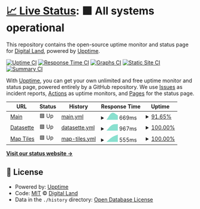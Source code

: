 # [📈 Live Status](https://digital-land.github.io/service-status): <!--live status--> **🟩 All systems operational**

This repository contains the open-source uptime monitor and status page for [Digital Land](https://digital-land.github.io), powered by [Upptime](https://github.com/upptime/upptime).

[![Uptime CI](https://github.com/digital-land/service-status/workflows/Uptime%20CI/badge.svg)](https://github.com/digital-land/service-status/actions?query=workflow%3A%22Uptime+CI%22)
[![Response Time CI](https://github.com/digital-land/service-status/workflows/Response%20Time%20CI/badge.svg)](https://github.com/digital-land/service-status/actions?query=workflow%3A%22Response+Time+CI%22)
[![Graphs CI](https://github.com/digital-land/service-status/workflows/Graphs%20CI/badge.svg)](https://github.com/digital-land/service-status/actions?query=workflow%3A%22Graphs+CI%22)
[![Static Site CI](https://github.com/digital-land/service-status/workflows/Static%20Site%20CI/badge.svg)](https://github.com/digital-land/service-status/actions?query=workflow%3A%22Static+Site+CI%22)
[![Summary CI](https://github.com/digital-land/service-status/workflows/Summary%20CI/badge.svg)](https://github.com/digital-land/service-status/actions?query=workflow%3A%22Summary+CI%22)

With [Upptime](https://upptime.js.org), you can get your own unlimited and free uptime monitor and status page, powered entirely by a GitHub repository. We use [Issues](https://github.com/digital-land/service-status/issues) as incident reports, [Actions](https://github.com/digital-land/service-status/actions) as uptime monitors, and [Pages](https://digital-land.github.io/service-status) for the status page.

<!--start: status pages-->
<!-- This summary is generated by Upptime (https://github.com/upptime/upptime) -->
<!-- Do not edit this manually, your changes will be overwritten -->
<!-- prettier-ignore -->
| URL | Status | History | Response Time | Uptime |
| --- | ------ | ------- | ------------- | ------ |
| <img alt="" src="https://icons.duckduckgo.com/ip3/www.planning.data.gov.uk.ico" height="13"> [Main](https://www.planning.data.gov.uk) | 🟩 Up | [main.yml](https://github.com/digital-land/service-status/commits/HEAD/history/main.yml) | <details><summary><img alt="Response time graph" src="./graphs/main/response-time-week.png" height="20"> 669ms</summary><br><a href="https://service-status.planning.data.gov.uk/history/main"><img alt="Response time 669" src="https://img.shields.io/endpoint?url=https%3A%2F%2Fraw.githubusercontent.com%2Fdigital-land%2Fservice-status%2FHEAD%2Fapi%2Fmain%2Fresponse-time.json"></a><br><a href="https://service-status.planning.data.gov.uk/history/main"><img alt="24-hour response time 669" src="https://img.shields.io/endpoint?url=https%3A%2F%2Fraw.githubusercontent.com%2Fdigital-land%2Fservice-status%2FHEAD%2Fapi%2Fmain%2Fresponse-time-day.json"></a><br><a href="https://service-status.planning.data.gov.uk/history/main"><img alt="7-day response time 669" src="https://img.shields.io/endpoint?url=https%3A%2F%2Fraw.githubusercontent.com%2Fdigital-land%2Fservice-status%2FHEAD%2Fapi%2Fmain%2Fresponse-time-week.json"></a><br><a href="https://service-status.planning.data.gov.uk/history/main"><img alt="30-day response time 669" src="https://img.shields.io/endpoint?url=https%3A%2F%2Fraw.githubusercontent.com%2Fdigital-land%2Fservice-status%2FHEAD%2Fapi%2Fmain%2Fresponse-time-month.json"></a><br><a href="https://service-status.planning.data.gov.uk/history/main"><img alt="1-year response time 669" src="https://img.shields.io/endpoint?url=https%3A%2F%2Fraw.githubusercontent.com%2Fdigital-land%2Fservice-status%2FHEAD%2Fapi%2Fmain%2Fresponse-time-year.json"></a></details> | <details><summary><a href="https://service-status.planning.data.gov.uk/history/main">91.65%</a></summary><a href="https://service-status.planning.data.gov.uk/history/main"><img alt="All-time uptime 91.65%" src="https://img.shields.io/endpoint?url=https%3A%2F%2Fraw.githubusercontent.com%2Fdigital-land%2Fservice-status%2FHEAD%2Fapi%2Fmain%2Fuptime.json"></a><br><a href="https://service-status.planning.data.gov.uk/history/main"><img alt="24-hour uptime 91.65%" src="https://img.shields.io/endpoint?url=https%3A%2F%2Fraw.githubusercontent.com%2Fdigital-land%2Fservice-status%2FHEAD%2Fapi%2Fmain%2Fuptime-day.json"></a><br><a href="https://service-status.planning.data.gov.uk/history/main"><img alt="7-day uptime 91.65%" src="https://img.shields.io/endpoint?url=https%3A%2F%2Fraw.githubusercontent.com%2Fdigital-land%2Fservice-status%2FHEAD%2Fapi%2Fmain%2Fuptime-week.json"></a><br><a href="https://service-status.planning.data.gov.uk/history/main"><img alt="30-day uptime 91.65%" src="https://img.shields.io/endpoint?url=https%3A%2F%2Fraw.githubusercontent.com%2Fdigital-land%2Fservice-status%2FHEAD%2Fapi%2Fmain%2Fuptime-month.json"></a><br><a href="https://service-status.planning.data.gov.uk/history/main"><img alt="1-year uptime 91.65%" src="https://img.shields.io/endpoint?url=https%3A%2F%2Fraw.githubusercontent.com%2Fdigital-land%2Fservice-status%2FHEAD%2Fapi%2Fmain%2Fuptime-year.json"></a></details>
| <img alt="" src="https://icons.duckduckgo.com/ip3/datasette.planning.data.gov.uk.ico" height="13"> [Datasette](https://datasette.planning.data.gov.uk) | 🟩 Up | [datasette.yml](https://github.com/digital-land/service-status/commits/HEAD/history/datasette.yml) | <details><summary><img alt="Response time graph" src="./graphs/datasette/response-time-week.png" height="20"> 967ms</summary><br><a href="https://service-status.planning.data.gov.uk/history/datasette"><img alt="Response time 967" src="https://img.shields.io/endpoint?url=https%3A%2F%2Fraw.githubusercontent.com%2Fdigital-land%2Fservice-status%2FHEAD%2Fapi%2Fdatasette%2Fresponse-time.json"></a><br><a href="https://service-status.planning.data.gov.uk/history/datasette"><img alt="24-hour response time 967" src="https://img.shields.io/endpoint?url=https%3A%2F%2Fraw.githubusercontent.com%2Fdigital-land%2Fservice-status%2FHEAD%2Fapi%2Fdatasette%2Fresponse-time-day.json"></a><br><a href="https://service-status.planning.data.gov.uk/history/datasette"><img alt="7-day response time 967" src="https://img.shields.io/endpoint?url=https%3A%2F%2Fraw.githubusercontent.com%2Fdigital-land%2Fservice-status%2FHEAD%2Fapi%2Fdatasette%2Fresponse-time-week.json"></a><br><a href="https://service-status.planning.data.gov.uk/history/datasette"><img alt="30-day response time 967" src="https://img.shields.io/endpoint?url=https%3A%2F%2Fraw.githubusercontent.com%2Fdigital-land%2Fservice-status%2FHEAD%2Fapi%2Fdatasette%2Fresponse-time-month.json"></a><br><a href="https://service-status.planning.data.gov.uk/history/datasette"><img alt="1-year response time 967" src="https://img.shields.io/endpoint?url=https%3A%2F%2Fraw.githubusercontent.com%2Fdigital-land%2Fservice-status%2FHEAD%2Fapi%2Fdatasette%2Fresponse-time-year.json"></a></details> | <details><summary><a href="https://service-status.planning.data.gov.uk/history/datasette">100.00%</a></summary><a href="https://service-status.planning.data.gov.uk/history/datasette"><img alt="All-time uptime 100.00%" src="https://img.shields.io/endpoint?url=https%3A%2F%2Fraw.githubusercontent.com%2Fdigital-land%2Fservice-status%2FHEAD%2Fapi%2Fdatasette%2Fuptime.json"></a><br><a href="https://service-status.planning.data.gov.uk/history/datasette"><img alt="24-hour uptime 100.00%" src="https://img.shields.io/endpoint?url=https%3A%2F%2Fraw.githubusercontent.com%2Fdigital-land%2Fservice-status%2FHEAD%2Fapi%2Fdatasette%2Fuptime-day.json"></a><br><a href="https://service-status.planning.data.gov.uk/history/datasette"><img alt="7-day uptime 100.00%" src="https://img.shields.io/endpoint?url=https%3A%2F%2Fraw.githubusercontent.com%2Fdigital-land%2Fservice-status%2FHEAD%2Fapi%2Fdatasette%2Fuptime-week.json"></a><br><a href="https://service-status.planning.data.gov.uk/history/datasette"><img alt="30-day uptime 100.00%" src="https://img.shields.io/endpoint?url=https%3A%2F%2Fraw.githubusercontent.com%2Fdigital-land%2Fservice-status%2FHEAD%2Fapi%2Fdatasette%2Fuptime-month.json"></a><br><a href="https://service-status.planning.data.gov.uk/history/datasette"><img alt="1-year uptime 100.00%" src="https://img.shields.io/endpoint?url=https%3A%2F%2Fraw.githubusercontent.com%2Fdigital-land%2Fservice-status%2FHEAD%2Fapi%2Fdatasette%2Fuptime-year.json"></a></details>
| <img alt="" src="https://icons.duckduckgo.com/ip3/datasette-tiles.planning.data.gov.uk.ico" height="13"> [Map Tiles](https://datasette-tiles.planning.data.gov.uk) | 🟩 Up | [map-tiles.yml](https://github.com/digital-land/service-status/commits/HEAD/history/map-tiles.yml) | <details><summary><img alt="Response time graph" src="./graphs/map-tiles/response-time-week.png" height="20"> 555ms</summary><br><a href="https://service-status.planning.data.gov.uk/history/map-tiles"><img alt="Response time 555" src="https://img.shields.io/endpoint?url=https%3A%2F%2Fraw.githubusercontent.com%2Fdigital-land%2Fservice-status%2FHEAD%2Fapi%2Fmap-tiles%2Fresponse-time.json"></a><br><a href="https://service-status.planning.data.gov.uk/history/map-tiles"><img alt="24-hour response time 555" src="https://img.shields.io/endpoint?url=https%3A%2F%2Fraw.githubusercontent.com%2Fdigital-land%2Fservice-status%2FHEAD%2Fapi%2Fmap-tiles%2Fresponse-time-day.json"></a><br><a href="https://service-status.planning.data.gov.uk/history/map-tiles"><img alt="7-day response time 555" src="https://img.shields.io/endpoint?url=https%3A%2F%2Fraw.githubusercontent.com%2Fdigital-land%2Fservice-status%2FHEAD%2Fapi%2Fmap-tiles%2Fresponse-time-week.json"></a><br><a href="https://service-status.planning.data.gov.uk/history/map-tiles"><img alt="30-day response time 555" src="https://img.shields.io/endpoint?url=https%3A%2F%2Fraw.githubusercontent.com%2Fdigital-land%2Fservice-status%2FHEAD%2Fapi%2Fmap-tiles%2Fresponse-time-month.json"></a><br><a href="https://service-status.planning.data.gov.uk/history/map-tiles"><img alt="1-year response time 555" src="https://img.shields.io/endpoint?url=https%3A%2F%2Fraw.githubusercontent.com%2Fdigital-land%2Fservice-status%2FHEAD%2Fapi%2Fmap-tiles%2Fresponse-time-year.json"></a></details> | <details><summary><a href="https://service-status.planning.data.gov.uk/history/map-tiles">100.00%</a></summary><a href="https://service-status.planning.data.gov.uk/history/map-tiles"><img alt="All-time uptime 100.00%" src="https://img.shields.io/endpoint?url=https%3A%2F%2Fraw.githubusercontent.com%2Fdigital-land%2Fservice-status%2FHEAD%2Fapi%2Fmap-tiles%2Fuptime.json"></a><br><a href="https://service-status.planning.data.gov.uk/history/map-tiles"><img alt="24-hour uptime 100.00%" src="https://img.shields.io/endpoint?url=https%3A%2F%2Fraw.githubusercontent.com%2Fdigital-land%2Fservice-status%2FHEAD%2Fapi%2Fmap-tiles%2Fuptime-day.json"></a><br><a href="https://service-status.planning.data.gov.uk/history/map-tiles"><img alt="7-day uptime 100.00%" src="https://img.shields.io/endpoint?url=https%3A%2F%2Fraw.githubusercontent.com%2Fdigital-land%2Fservice-status%2FHEAD%2Fapi%2Fmap-tiles%2Fuptime-week.json"></a><br><a href="https://service-status.planning.data.gov.uk/history/map-tiles"><img alt="30-day uptime 100.00%" src="https://img.shields.io/endpoint?url=https%3A%2F%2Fraw.githubusercontent.com%2Fdigital-land%2Fservice-status%2FHEAD%2Fapi%2Fmap-tiles%2Fuptime-month.json"></a><br><a href="https://service-status.planning.data.gov.uk/history/map-tiles"><img alt="1-year uptime 100.00%" src="https://img.shields.io/endpoint?url=https%3A%2F%2Fraw.githubusercontent.com%2Fdigital-land%2Fservice-status%2FHEAD%2Fapi%2Fmap-tiles%2Fuptime-year.json"></a></details>

<!--end: status pages-->

[**Visit our status website →**](https://digital-land.github.io/service-status)

## 📄 License

- Powered by: [Upptime](https://github.com/upptime/upptime)
- Code: [MIT](./LICENSE) © [Digital Land](https://digital-land.github.io)
- Data in the `./history` directory: [Open Database License](https://opendatacommons.org/licenses/odbl/1-0/)
